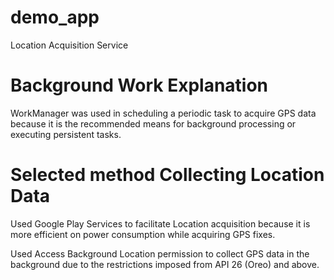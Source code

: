 # demo_app
Location Acquisition Service

# Background Work Explanation
WorkManager was used in scheduling a periodic task to acquire GPS data because it is the recommended
means for background processing or executing persistent tasks.

# Selected method Collecting Location Data
Used Google Play  Services to facilitate Location acquisition because it is more efficient on power
consumption while acquiring GPS fixes.

Used Access Background Location permission to collect GPS data in the background due to the restrictions
imposed from API 26 (Oreo) and above. 